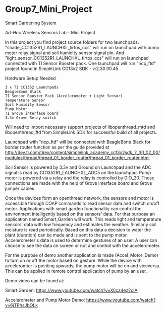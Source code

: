 # Group7_Mini_Project

Smart Gardening System

Ad-Hoc Wireless Sensors Lab - Mini Project

In this project you find project source folders for two launchpads. "shade_CC1352R1_LAUNCHXL_tirtos_ccs" will run on launchpad with pump motor relay signal and soil humidity sensor signal pin. And "light_sensor_CC1352R1_LAUNCHXL_tirtos_ccs" will run on launchpad connected with TI Sensor Booster pack. One launchpad will run "ncp_ftd" project found in SimpleLink CC13x2 SDK - v:2.30.00.45

Hardware Setup Needed

	3 x TI CC1352 Launchpads
	BeagleBone Black
	TI Sensor Booster Pack (Accelerometer + Light Sensor)
	Temperature Sensor
	Soil Humidity Sensor
	Pump Motor
	TI Grove interface board
	3.3v Grove Relay switch
	
Will need to import necessary support projects of libopenthread_mtd and libopenthread_ftd from SimpleLink SDK for successful build of all projects.

Launchpad with "ncp_ftd" will be connected with BeagleBone Black for border router function as per the guide provided at http://dev.ti.com/tirex/content/simplelink_academy_cc13x2sdk_2_30_02_00/modules/thread/thread_01_border_router/thread_01_border_router.html

Soil Sensor is powered by 3.3v and Ground on Launchpad and the ADC signal is read by CC1352R1_LAUNCHXL_ADC5 on the launchpad. Pump motor is powered via a relay and the relay is controlled by DIO_20. These connections are made with the help of Grove interface board and Grove jumper cables.

Once the devices form an openthread network, the sensors and motor is accessible through COAP commands to read sensor data and switch on/off motor. Applications with smart garden functionality can control the environment intelligently based on the sensors' data. For that purpose an application named Smart_Garden will work. This reads light and temperature sensors' data with low frequency and estimates the weather. Similarly soil moisture is read periodically. Based on this data a decision to water the plant (duration) can be made and is sent to the pump motor. Accelerometer's data is used to determine gestures of an user. A user can choose to see the data on screen or not and control with the accelerometer.

For the purpose of demo another application is made (Accel_Motor_Demo) to turn on or off the motor based on gesture. While the device with acceleromter is pointing upwards, the pump motor will be on and viceversa. This can be applied in remote control application of pump by an user.

Demo video can be found at:

Smart Garden: https://www.youtube.com/watch?v=X0cz4ez2cIA

Accelerometer and Pump Motor Demo: https://www.youtube.com/watch?v=6jTPhsJbOLk
